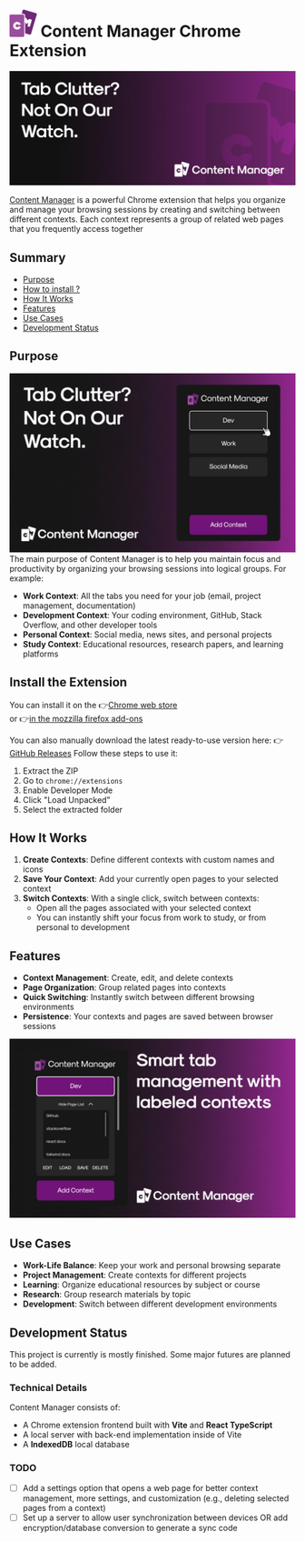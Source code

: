 # ![Content Manager Logo][logo] Content Manager Chrome Extension

![Context manager banner][banner]

[Content Manager](https://chromewebstore.google.com/detail/content-manager/lobbohngjkkghmganebnahlfajlahkic) is a powerful Chrome extension that helps you organize and manage your browsing sessions by creating and switching between different contexts. Each context represents a group of related web pages that you frequently access together

## Summary
- [Purpose](#Purpose)
- [How to install ?](#Install-the-Extension)
- [How It Works](#How-It-Works)
- [Features](#Features)
- [Use Cases](Use-Cases)
- [Development Status](#Development-Status)

## Purpose
![Content Manager presentation page][presentation-page]
The main purpose of Content Manager is to help you maintain focus and productivity by organizing your browsing sessions into logical groups. For example:

- **Work Context**: All the tabs you need for your job (email, project management, documentation)
- **Development Context**: Your coding environment, GitHub, Stack Overflow, and other developer tools
- **Personal Context**: Social media, news sites, and personal projects
- **Study Context**: Educational resources, research papers, and learning platforms

## Install the Extension
You can install it on the 
👉[Chrome web store](https://chromewebstore.google.com/detail/content-manager/lobbohngjkkghmganebnahlfajlahkic)  
or 👉[in the mozzilla firefox add-ons](https://addons.mozilla.org/pl/firefox/addon/content-manager/)  

You can also manually download the latest ready-to-use version here:
👉 [GitHub Releases](https://github.com/DawidSac24/ContentManager/releases)
Follow these steps to use it:
1. Extract the ZIP
2. Go to `chrome://extensions`
3. Enable Developer Mode
4. Click "Load Unpacked"
5. Select the extracted folder

## How It Works
1. **Create Contexts**: Define different contexts with custom names and icons
2. **Save Your Context**: Add your currently open pages to your selected context
3. **Switch Contexts**: With a single click, switch between contexts:
   - Open all the pages associated with your selected context
   - You can instantly shift your focus from work to study, or from personal to development

## Features
- **Context Management**: Create, edit, and delete contexts
- **Page Organization**: Group related pages into contexts
- **Quick Switching**: Instantly switch between different browsing environments
- **Persistence**: Your contexts and pages are saved between browser sessions

![Content Manager second presentation page][presentation-page-2]

## Use Cases
- **Work-Life Balance**: Keep your work and personal browsing separate
- **Project Management**: Create contexts for different projects
- **Learning**: Organize educational resources by subject or course
- **Research**: Group research materials by topic
- **Development**: Switch between different development environments


## Development Status
This project is currently is mostly finished. Some major futures are planned to be added.

### Technical Details
Content Manager consists of:

- A Chrome extension frontend built with **Vite** and **React TypeScript**
- A local server with back-end implementation inside of Vite
- A **IndexedDB** local database

### TODO
- [ ] Add a settings option that opens a web page for better context management, more settings, and customization (e.g., deleting selected pages from a context)
- [ ] Set up a server to allow user synchronization between devices OR add encryption/database conversion to generate a sync code

[logo]: https://github.com/DawidSac24/ContentManager/blob/main/assets/logo-48px.png
[banner]: https://github.com/DawidSac24/ContentManager/blob/main/assets/cm-banner.jpg
[presentation-page]: https://github.com/DawidSac24/ContentManager/blob/main/assets/cm-ss1.jpg
[presentation-page-2]: https://github.com/DawidSac24/ContentManager/blob/main/assets/cm-ss2.jpg
